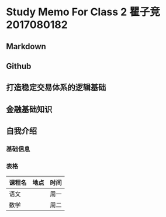 # Study Memo For Class 2 瞿子竞 2017080182

## Markdown

## Github

## 打造稳定交易体系的逻辑基础

## 金融基础知识

## 自我介绍

### 基础信息
### 表格

| 课程名 | 地点 | 时间 |
| ------ | ----| ----|
| 语文   |     | 周一 |
| 数学   |     | 周二 |

